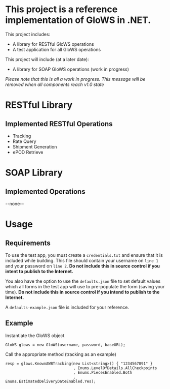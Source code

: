 This project is a reference implementation of GloWS in .NET.
============================================================

This project includes:
* A library for RESTful GloWS operations
* A test application for all GloWS operations

This project will include (at a later date):
* A library for SOAP GloWS operations (work in progress)

_Please note that this is all a work in progress. This message will be removed when all components reach v1.0 state_

RESTful Library
===============

Implemented RESTful Operations
------------------------------

* Tracking
* Rate Query
* Shipment Generation
* ePOD Retrieve

SOAP Library
============

Implemented Operations
----------------------

--none--

Usage
=====

Requirements
-------

To use the test app, you must create a `credentials.txt` and ensure that it is included while building. This file should contain your username on `line 1` and your password on `line 2`. __Do not include this in source control if you intent to publish to the Internet.__

You also have the option to use the `defaults.json` file to set default values which all forms in the test app will use to pre-populate the form (saving your time). __Do not include this in source control if you intend to publish to the Internet.__

A `defaults-example.json` file is included for your reference.

Example
----
Instantiate the GloWS object

    GloWS glows = new GloWS(username, password, baseURL);

Call the appropriate method (tracking as an example)

    resp = glows.KnownAWBTracking(new List<string>() { "1234567891" }
                                  , Enums.LevelOfDetails.AllCheckpoints
                                  , Enums.PiecesEnabled.Both
                                  , Enums.EstimatedDeliveryDateEnabled.Yes);

